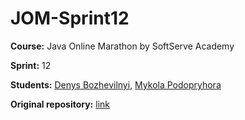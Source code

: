 # JOM-Sprint12

**Course:** Java Online Marathon by SoftServe Academy

**Sprint:** 12

**Students:** [Denys Bozhevilnyi](https://github.com/Antialtruist), [Mykola Podopryhora](https://github.com/nickunderhill)

**Original repository:** [link](https://github.com/nickunderhill/JOM-Sprint12)
